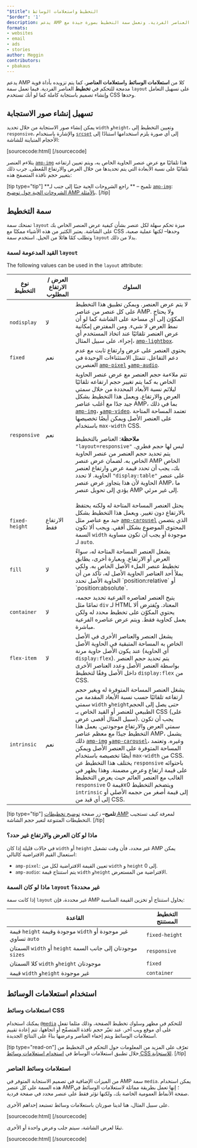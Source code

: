 ```yaml
---
"$title": التخطيط واستعلامات الوسائط
"$order": '1'
description: يدعم AMP كلا من استعلامات الوسائط واستعلامات العناصر، كما يتم تزويده بأداة قوية مدمجة للتحكم في تخطيط العناصر الفردية. وتعمل سمة التخطيط بصورة جيدة مع...
formats:
- websites
- email
- ads
- stories
author: Meggin
contributors:
- pbakaus
---
```


يدعم AMP كلا من **استعلامات الوسائط** و**استعلامات العناصر**، كما يتم تزويده بأداة قوية مدمجة للتحكم في **تخطيط** العناصر الفردية. فيما تعمل سمة `layout` على تسهيل التعامل وإنشاء تصميم باستجابة كاملة كما لو أنك تستخدم CSS وحدها.

## تسهيل إنشاء صور الاستجابة

يمكن إنشاء صور الاستجابة من خلال تحديد `width` و`height`، وتعيين التخطيط إلى `responsive`، والإشارة باستخدام [`srcset`](art_direction.md) إلى أي صورة يلزم استخدامها استنادًا إلى الأحجام المتباينة للشاشة:

[sourcecode:html]
<amp-img
    src="/img/narrow.jpg"
    srcset="/img/wide.jpg 640w,
           /img/narrow.jpg 320w"
    width="1698"
    height="2911"
    layout="responsive"
    alt="an image">
</amp-img>
[/sourcecode]

يتلاءم العنصر [`amp-img`](../../../../documentation/components/reference/amp-img.md) هذا تلقائيًا مع عرض عنصر الحاوية الخاص به، ويتم تعيين ارتفاعه تلقائيًا على نسبة الأبعادة التي يتم تحديدها من خلال العرض والارتفاع المُعطى. جرب ذلك بتغيير حجم نافذة المتصفح هذه:

<amp-img src="/static/img/background.jpg" width="1920" height="1080" layout="responsive"></amp-img>

[tip type="tip"] **تلميح – ** راجع الشروحات الحية جنبًا إلى جنب لـ [`amp-img`](../../../../documentation/components/reference/amp-img.md): [الشروحات الحية حول توضيح AMP بالأمثلة](../../../../documentation/examples/documentation/amp-img.html?format=websites). [/tip]

## سمة التخطيط <a name="the-layout-attribute"></a>

تمنحك سمة `layout` ميزة تحكم سهلة لكل عنصر بشأن كيفية عرض العنصر الخاص بك على الشاشة. يعتبر الكثير من هذه الأشياء ممكنًا مع CSS وحدها– لكنها عملية صعبة، وتطلب كمًا هائلا من الحيل. استخدم سمة `layout` بدلا من ذلك.

### القيد المدعومة لسمة `layout`

The following values can be used in the `layout` attribute:

<table>
  <thead>
    <tr>
      <th data-th="Layout type" class="col-thirty">نوع التخطيط</th>
      <th data-th="Width/height required" class="col-twenty">العرض / الارتفاع المطلوب</th>
      <th data-th="Behavior">السلوك</th>
    </tr>
  </thead>
  <tbody>
    <tr>
      <td data-th="Layout type"><code>nodisplay</code></td>
      <td data-th="Description">لا</td>
      <td data-th="Behavior">لا يتم عرض العنصر. ويمكن تطبيق هذا التخطيط على كل عنصر من عناصر AMP. ولا يحتاج المكوّن إلى أي مساحة على الشاشة كما لو أن نمط العرض لا شيء. ومن المفترض إمكانية عرض العنصر تلقائيًا عند اتخاذ المستخدم أي إجراء، على سبيل المثال، <a href="../../../../documentation/components/reference/amp-lightbox.md"><code>amp-lightbox</code></a>.</td>
    </tr>
    <tr>
      <td data-th="Layout type"><code>fixed</code></td>
      <td data-th="Description">نعم</td>
      <td data-th="Behavior">يحتوي العنصر على عرض وارتفاع ثابت مع عدم دعم التفاعل. تتمثل الاستثناءات الوحيدة في العنصرين <a href="../../../../documentation/components/reference/amp-pixel.md"><code>amp-pixel</code></a> و<a href="../../../../documentation/components/reference/amp-audio.md"><code>amp-audio</code></a>.</td>
    </tr>
    <tr>
      <td data-th="Layout type"><code>responsive</code></td>
      <td data-th="Description">نعم</td>
      <td data-th="Behavior">تتم ملاءمة حجم العنصر مع عرض عنصر الحاوية الخاص به كما يتم تغيير حجم ارتفاعه تلقائيًا ليلائم نسبة الأبعاد المحددة من خلال سمتي العرض والارتفاع. ويعمل هذا التخطيط بشكل جيد جدًا مع أغلب عناصر AMP، بما في ذلك <a href="../../../../documentation/components/reference/amp-img.md"><code>amp-img</code></a>، و<a href="../../../../documentation/components/reference/amp-video.md"><code>amp-video</code></a>. تعتمد المساحة المتاحة على العنصر الأصل ويمكن أيضًا تخصيصها باستخدام <code>max-width</code> CSS.<p><strong>ملاحظة</strong>: العناصر بالتخطيط <code>"layout=responsive"</code> ليس لها حجم فطري. يتم تحديد حجم العنصر من عنصر الحاوية الخاص به. لضمان عرض عنصر AMP الخاص بك، يجب أن تحدد قيمة عرض وارتفاع لعنصر الحاوية. لا تحدد <code>"display:table"</code> على عنصر الحاوية لأن هذا يتجاوز عرض عنصر AMP، ما يؤدي إلى تحويل عنصر AMP إلى غير مرئي.</p>
</td>
    </tr>
    <tr>
      <td data-th="Layout type"><code>fixed-height</code></td>
      <td data-th="Description">الارتفاع فقط</td>
      <td data-th="Behavior">يحتل العنصر المساحة المتاحة له ولكنه يحتفظ بالارتفاع دون تغيير. ويعمل هذا التخطيط بشكل جيد مع عناصر مثل <a href="../../../../documentation/components/reference/amp-carousel.md"><code>amp-carousel</code></a> الذي يتضمن المحتوى الموضوع بشكل أفقي. ويجب ألا تكون السمة <code>width</code> موجودة أو يجب أن تكون مساوية لـ <code>auto</code>.</td>
    </tr>
    <tr>
      <td data-th="Layout type"><code>fill</code></td>
      <td data-th="Description">لا</td>
      <td data-th="Behavior">يشغل العنصر المساحة المتاحة له، سواءً العرض أو الارتفاع. وبعبارة أخرى، يطابق تخطيط عنصر الملء الأصل الخاص به. ولكي يملأ أحد العناصر الحاوية الأصل له، تأكد من أن الحاوية الأصل تحدد `position:relative` أو `position:absolute`.</td>
    </tr>
    <tr>
      <td data-th="Layout type"><code>container</code></td>
      <td data-th="Description">لا</td>
      <td data-th="Behavior">يتيح العنصر لعناصره الفرعية تحديد حجمه، تمامًا مثل <code>div</code> لـ HTML المعتاد. ويُفترض ألا يحتوي المكوّن على تخطيط محدد له ولكن يعمل كحاوية فقط. ويتم عرض عناصره الفرعية مباشرة.</td>
    </tr>
    <tr>
      <td data-th="Layout type"><code>flex-item</code></td>
      <td data-th="Description">لا</td>
      <td data-th="Behavior">يشغل العنصر والعناصر الأخرى في الأصل الخاص به المساحة المتبقية في الحاوية الأصل عند يكون الأصل حاوية مرنة (أي الحاوية <code>display:flex</code>). يتم تحديد حجم العنصر بواسطة العنصر الأصل وعدد العناصر الأخرى داخل الأصل وفقًا لتخطيط <code>display:flex</code> من CSS.</td>
    </tr>
    <tr>
      <td data-th="Layout type"><code>intrinsic</code></td>
      <td data-th="Description">نعم</td>
      <td data-th="Behavior">يشغل العنصر المساحة المتوفرة له ويغير حجم ارتفاعه تلقائيًا حسب نسبة الأبعاد المقدمة من سمتي <code>width</code> و<code>height</code><em>حتى</em> يصل إلى الحجم الطبيعي للعنصر أو القيد الخاص بـ CSS (على سبيل المثال أقصى عرض). يجب أن تكون سمتي العرض والارتفاع موجودتين. يعمل هذا التخطيط جيدًا مع معظم عناصر AMP، يشمل ذلك <a href="../../../../documentation/components/reference/amp-img.md"><code>amp-img</code></a> و<a href="../../../../documentation/components/reference/amp-carousel.md"><code>amp-carousel</code></a>، وغيره. وتعتمد المساحة المتوفرة على العنصر الأصل ويمكن أيضًا تخصيصه باستخدام <code>max-width</code> من CSS. يختلف هذا التخطيط عن <code>responsive</code> باحتوائه على قيمة ارتفاع وعرض مضمنة. وهذا يظهر في <br>الغالب مع العنصر العائم حيث يعرض التخطيط <code>responsive</code> قيمة 0x0 ويتضخم التخطيط <code>intrinsic</code> إلى قيمة أصغر من حجمه الأصلي أو إلى أي قيد من CSS.</td>
    </tr>
  </tbody>
</table>

[tip type="tip"] **تلميح–** زر صفحة [توضيح تخطيطات AMP](../../../../documentation/guides-and-tutorials/learn/amp-html-layout/layouts_demonstrated.html) لمعرفة كيف تستجيب التخطيطات المتنوعة لتغير حجم الشاشة. [/tip]

### ماذا لو كان العرض والارتفاع غير حدد؟ <a name="what-if-width-and-height-are-undefined"></a>

في حالات قليلة إذا كان `width` أو `height` غير محدد، فأن وقت تشغيل AMP يمكن استعمال القيم الافتراضية كالتالي:

- <code>amp-pixel</code>: تعيين القيمة الافتراضية لكل من `width` و <code>height</code> إلى 0.
- <code>amp-audio</code>: يتم استنتاج قيمة `width` و<code>height</code> الافتراضية من المستعرض.

### ماذا لو كان السمة <code>layout</code> غير محددة؟ <a name="what-if-the-layout-attribute-isnt-specified"></a>

إذا كانت سمة <code>layout</code> غير محددة، فإن AMP يحاول استنتاج أو تخزين القيمة المناسبة:

<table>
  <thead>
    <tr>
      <th data-th="Rule">القاعدة</th>
      <th data-th="Inferred layout" class="col-thirty">التخطيط المستنتج</th>
    </tr>
  </thead>
  <tbody>
    <tr>
      <td data-th="Rule">قيمة <code>height</code> موجودة وقيمة <code>width</code> غير موجودة أو تساوي <code>auto</code>
</td>
      <td data-th="Inferred layout"><code>fixed-height</code></td>
    </tr>
    <tr>
      <td data-th="Rule">السمتان <code>width</code> أو <code>height</code> موجودتان إلى جانب السمة <code>sizes</code>
</td>
      <td data-th="Inferred layout"><code>responsive</code></td>
    </tr>
    <tr>
      <td data-th="Rule">كلا السمتان <code>width</code> و<code>height</code> موجودتان</td>
      <td data-th="Inferred layout"><code>fixed</code></td>
    </tr>
    <tr>
      <td data-th="Rule">قيمة <code>width</code> و<code>height</code> غير موجودة</td>
      <td data-th="Inferred layout"><code>container</code></td>
    </tr>
  </tbody>
</table>

## استخدام استعلامات الوسائط

### استعلامات وسائط CSS

يمكنك استخدام [`@media`](https://developer.mozilla.org/en-US/docs/Web/CSS/@media) للتحكم في مظهر وسلوك تخطيط الصفحة، وذلك مثلما تفعل على أي موقع ويب آخر. عند تغيّر حجم نافذة المتصفّح أو اتجاهها، تتم إعادة تقييم استعلامات الوسائط ويتم إخفاء العناصر وعرضها بناءً على النتائج الجديدة.

[tip type="read-on"] تعرّف على المزيد من المعلومات حول التحكم في التخطيط من خلال تطبيق استعلامات الوساط في <a class="" href="https://developers.google.com/web/fundamentals/design-and-ui/responsive/fundamentals/use-media-queries?hl=en">استخدام استعلامات وسائط CSS للاستجابة</a>. [/tip]

### استعلامات وسائط العناصر <a name="element-media-queries"></a>

من الميزات الإضافية في تصميم الاستجابة المتوفر في AMP سمة `media`. يمكن استخدام هذه السمة على كل عنصر AMP؛ إنها تعمل بطريقة مماثلة لاستعلامات الوسائط في صفحة الأنماط العمومية الخاصة بك، ولكنها تؤثر فقط على عنصر محدد في صفحة فردية.

على سبيل المثال، هنا لدينا صورتان باستعلامات وسائط تستبعد إحداهم الأخرى.

[sourcecode:html]
<amp-img
    media="(min-width: 650px)"
    src="wide.jpg"
    width="527"
    height="355"
    layout="responsive">
</amp-img>
[/sourcecode]

تبعًا لعرض الشاشة، سيتم جلب وعرض واحدة أو الأخرى.

[sourcecode:html]
<amp-img
    media="(max-width: 649px)"
    src="narrow.jpg"
    width="466"
    height="193"
    layout="responsive">
</amp-img>
[/sourcecode]
